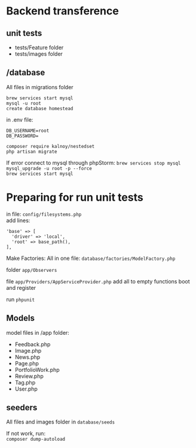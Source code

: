 # Backend transference

## unit tests
-   tests/Feature folder
-   tests/images folder

##   /database

All files in migrations folder

`brew services start mysql`  
`mysql -u root`  
`create database homestead`  

in .env file:
```
DB_USERNAME=root  
DB_PASSWORD=
```

`composer require kalnoy/nestedset`  
`php artisan migrate`

If error connect to mysql through phpStorm:
`brew services stop mysql`  
`mysql_upgrade -u root -p --force`  
`brew services start mysql`  

# Preparing for run unit tests
in file: `config/filesystems.php`  
add lines: 
```
'base' => [
  'driver' => 'local',
  'root' => base_path(),
],
```

Make Factories:
All in one file: `database/factories/ModelFactory.php`

folder `app/Observers`

file `app/Providers/AppServiceProvider.php`
add all to empty functions boot and register

run `phpunit`

## Models
model files in /app folder:  
-   Feedback.php
-   Image.php
-   News.php
-   Page.php
-   PortfolioWork.php
-   Review.php
-   Tag.php
-   User.php

## seeders

All files and images folder in `database/seeds`  

If not work, run:  
`composer dump-autoload`  


